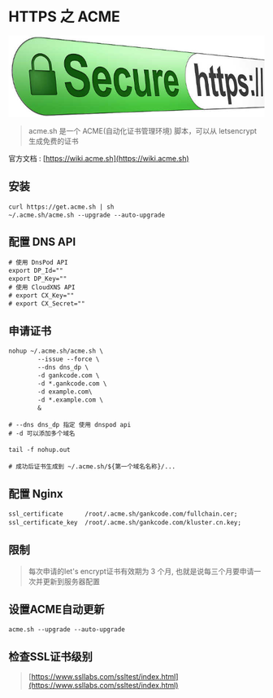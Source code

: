 <!-- title: -->
<!-- created: 2020-04-08 12:00:00 -->
<!-- updated:  -->
<!-- categories:  linux -->
<!-- tags:  https, ssl, acme, let's encrypt -->

# HTTPS 之 ACME

![](./2020.08.12-acme-https.jpg)

> acme.sh 是一个 ACME(自动化证书管理环境) 脚本，可以从 letsencrypt 生成免费的证书

<!-- more -->

官方文档 : [https://wiki.acme.sh](https://wiki.acme.sh)

## 安装

```shell
curl https://get.acme.sh | sh
~/.acme.sh/acme.sh --upgrade --auto-upgrade
```

## 配置 DNS API

```shell
# 使用 DnsPod API
export DP_Id=""
export DP_Key=""
# 使用 CloudXNS API
# export CX_Key=""
# export CX_Secret=""
```

## 申请证书

```shell
nohup ~/.acme.sh/acme.sh \
        --issue --force \
        --dns dns_dp \
        -d gankcode.com \
        -d *.gankcode.com \
        -d example.com\
        -d *.example.com \
        &

# --dns dns_dp 指定 使用 dnspod api
# -d 可以添加多个域名

tail -f nohup.out

# 成功后证书生成到 ~/.acme.sh/${第一个域名名称}/...
```

## 配置 Nginx

```txt
ssl_certificate      /root/.acme.sh/gankcode.com/fullchain.cer;
ssl_certificate_key  /root/.acme.sh/gankcode.com/kluster.cn.key;
```

## 限制

> 每次申请的let's encrypt证书有效期为 3 个月, 也就是说每三个月要申请一次并更新到服务器配置

## 设置ACME自动更新

```shell
acme.sh --upgrade --auto-upgrade
```

## 检查SSL证书级别

> [https://www.ssllabs.com/ssltest/index.html](https://www.ssllabs.com/ssltest/index.html)